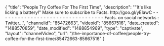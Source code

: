 {
    "title": "People Try Coffee For The First Time",
    "description": "\"It's like licking a battery!\" Make sure to subscribe to Facts. http:\/\/goo.gl\/yEIawC - - - - - - - - - - - - - - - - - - - - - - - - - - - - - - - - - Facts. on social networks : Twitter...",
    "channelid": "85472663",
    "videoid": "85667516",
    "date_created": "1488570859",
    "date_modified": "1488854969",
    "type": "captivate",
    "layout": "channelVideo",
    "url": "\/the-importance-of-coffee\/people-try-coffee-for-the-first-time\/85472663-85667516"
}